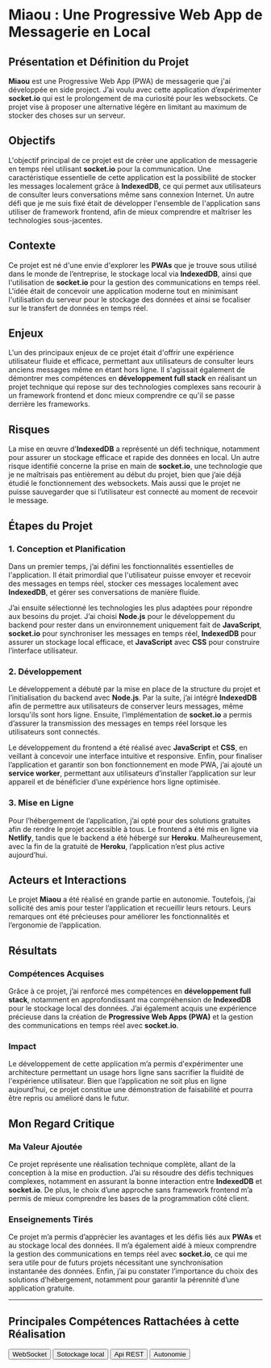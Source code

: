 # Miaou : Une Progressive Web App de Messagerie en Local

## Présentation et Définition du Projet
**Miaou** est une Progressive Web App (PWA) de messagerie que j'ai développée en side project. J’ai voulu avec cette application d’expérimenter **socket.io** qui est le prolongement de ma curiosité pour les websockets. Ce projet vise à proposer une alternative légère en limitant au maximum de stocker des choses sur un serveur.


## Objectifs
L'objectif principal de ce projet est de créer une application de messagerie en temps réel utilisant **socket.io** pour la communication. Une caractéristique essentielle de cette application est la possibilité de stocker les messages localement grâce à **IndexedDB**, ce qui permet aux utilisateurs de consulter leurs conversations même sans connexion Internet. Un autre défi que je me suis fixé était de développer l'ensemble de l'application sans utiliser de framework frontend, afin de mieux comprendre et maîtriser les technologies sous-jacentes.

## Contexte
Ce projet est né d'une envie d'explorer les **PWAs** que je trouve sous utilisé dans le monde de l’entreprise, le stockage local via **IndexedDB**, ainsi que l'utilisation de **socket.io** pour la gestion des communications en temps réel. L'idée était de concevoir une application moderne tout en minimisant l'utilisation du serveur pour le stockage des données et ainsi se focaliser sur le transfert de données en temps réel.

## Enjeux
L'un des principaux enjeux de ce projet était d'offrir une expérience utilisateur fluide et efficace, permettant aux utilisateurs de consulter leurs anciens messages même en étant hors ligne. Il s'agissait également de démontrer mes compétences en **développement full stack** en réalisant un projet technique qui repose sur des technologies complexes sans recourir à un framework frontend et donc mieux comprendre ce qu'il se passe derrière les frameworks.

## Risques
La mise en œuvre d'**IndexedDB** a représenté un défi technique, notamment pour assurer un stockage efficace et rapide des données en local. Un autre risque identifié concerne la prise en main de **socket.io**, une technologie que je ne maîtrisais pas entièrement au début du projet, bien que j’aie déjà étudié le fonctionnement des websockets. Mais aussi que le projet ne puisse sauvegarder que si l’utilisateur est connecté au moment de recevoir le message. 

## Étapes du Projet
### 1. Conception et Planification
Dans un premier temps, j’ai défini les fonctionnalités essentielles de l'application. Il était primordial que l'utilisateur puisse envoyer et recevoir des messages en temps réel, stocker ces messages localement avec **IndexedDB**, et gérer ses conversations de manière fluide. 

J’ai ensuite sélectionné les technologies les plus adaptées pour répondre aux besoins du projet. J’ai choisi **Node.js** pour le développement du backend pour rester dans un environnement uniquement fait de **JavaScript**, **socket.io** pour synchroniser les messages en temps réel, **IndexedDB** pour assurer un stockage local efficace, et **JavaScript** avec **CSS** pour construire l’interface utilisateur.

### 2. Développement
Le développement a débuté par la mise en place de la structure du projet et l’initialisation du backend avec **Node.js**. Par la suite, j’ai intégré **IndexedDB** afin de permettre aux utilisateurs de conserver leurs messages, même lorsqu'ils sont hors ligne. Ensuite, l’implémentation de **socket.io** a permis d’assurer la transmission des messages en temps réel lorsque les utilisateurs sont connectés. 

Le développement du frontend a été réalisé avec **JavaScript** et **CSS**, en veillant à concevoir une interface intuitive et responsive. Enfin, pour finaliser l’application et garantir son bon fonctionnement en mode PWA, j’ai ajouté un **service worker**, permettant aux utilisateurs d’installer l’application sur leur appareil et de bénéficier d’une expérience hors ligne optimisée.

### 3. Mise en Ligne
Pour l’hébergement de l’application, j’ai opté pour des solutions gratuites afin de rendre le projet accessible à tous. Le frontend a été mis en ligne via **Netlify**, tandis que le backend a été hébergé sur **Heroku**. Malheureusement, avec la fin de la gratuité de **Heroku**, l’application n’est plus active aujourd’hui.


## Acteurs et Interactions
Le projet **Miaou** a été réalisé en grande partie en autonomie. Toutefois, j’ai sollicité des amis pour tester l’application et recueillir leurs retours. Leurs remarques ont été précieuses pour améliorer les fonctionnalités et l’ergonomie de l’application.

## Résultats
### Compétences Acquises
Grâce à ce projet, j’ai renforcé mes compétences en **développement full stack**, notamment en approfondissant ma compréhension de **IndexedDB** pour le stockage local des données. J’ai également acquis une expérience précieuse dans la création de **Progressive Web Apps (PWA)** et la gestion des communications en temps réel avec **socket.io**.

### Impact
Le développement de cette application m’a permis d'expérimenter une architecture permettant un usage hors ligne sans sacrifier la fluidité de l'expérience utilisateur. Bien que l’application ne soit plus en ligne aujourd’hui, ce projet constitue une démonstration de faisabilité et pourra être repris ou amélioré dans le futur.


## Mon Regard Critique
### Ma Valeur Ajoutée
Ce projet représente une réalisation technique complète, allant de la conception à la mise en production. J’ai su résoudre des défis techniques complexes, notamment en assurant la bonne interaction entre **IndexedDB** et **socket.io**. De plus, le choix d’une approche sans framework frontend m’a permis de mieux comprendre les bases de la programmation côté client.

### Enseignements Tirés
Ce projet m’a permis d’apprécier les avantages et les défis liés aux **PWAs** et au stockage local des données. Il m’a également aidé à mieux comprendre la gestion des communications en temps réel avec **socket.io**, ce qui me sera utile pour de futurs projets nécessitant une synchronisation instantanée des données. Enfin, j’ai pu constater l’importance du choix des solutions d’hébergement, notamment pour garantir la pérennité d’une application gratuite.

---

## Principales Compétences Rattachées à cette Réalisation
<script>
  import { Button } from 'flowbite-svelte';
</script>

<Button pill href="/skills/websocket" color="alternative">WebSocket</Button>
<Button pill href="/skills/storage" color="alternative">Sotockage local</Button>
<Button pill href="/skills/api-rest" color="alternative">Api REST</Button>
<Button pill href="/skills/autonome" color="alternative">Autonomie</Button>

